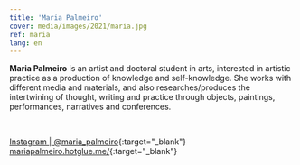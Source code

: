 ```yaml
---
title: 'Maria Palmeiro'
cover: media/images/2021/maria.jpg
ref: maria
lang: en
---
```


**Maria Palmeiro** is an artist and doctoral student in arts, interested in artistic practice as a production of knowledge and self-knowledge. She works with different media and materials, and also researches/produces the intertwining of thought, writing and practice through objects, paintings, performances, narratives and conferences.

<br>


[Instagram | @maria_palmeiro](https://www.instagram.com/maria_palmeiro/){:target="_blank"}
<br>
[mariapalmeiro.hotglue.me/](https://mariapalmeiro.hotglue.me/){:target="_blank"}
⠀